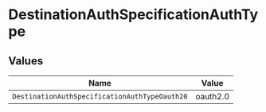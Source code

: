 # DestinationAuthSpecificationAuthType


## Values

| Name                                          | Value                                         |
| --------------------------------------------- | --------------------------------------------- |
| `DestinationAuthSpecificationAuthTypeOauth20` | oauth2.0                                      |